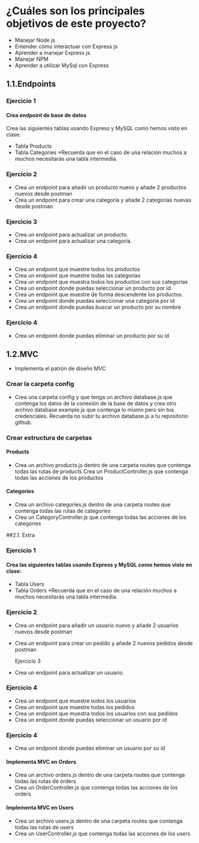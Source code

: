 # ¿Cuáles son los principales objetivos de este proyecto?

- Manejar Node js
- Entender cómo interactuar con Express js
- Aprender a manejar Express js
- Manejar NPM
- Aprender a utilizar MySql con Express

## 1.1.Endpoints

### Ejercicio 1

#### Crea endpoint de base de datos

Crea las siguientes tablas usando Express y MySQL como hemos visto en clase:

- Tabla Products
- Tabla Categories
  \*Recuerda que en el caso de una relación muchos a muchos necesitarás una tabla intermedia.

### Ejercicio 2

- Crea un endpoint para añadir un producto nuevo y añade 2 productos nuevos desde postman
- Crea un endpoint para crear una categoría y añade 2 categorías nuevas desde postman

### Ejercicio 3

- Crea un endpoint para actualizar un producto.
- Crea un endpoint para actualizar una categoría.

### Ejercicio 4

- Crea un endpoint que muestre todos los productos
- Crea un endpoint que muestre todas las categorías
- Crea un endpoint que muestra todos los productos con sus categorías
- Crea un endpoint donde puedas seleccionar un producto por id
- Crea un endpoint que muestre de forma descendente los productos.
- Crea un endpoint donde puedas seleccionar una categoría por id
- Crea un endpoint donde puedas buscar un producto por su nombre

### Ejercicio 4

- Crea un endpoint donde puedas eliminar un producto por su id

## 1.2.MVC

- Implementa el patrón de diseño MVC

### Crear la carpeta config

- Crea una carpeta config y que tenga un archivo database.js que contenga los datos de la conexión de la base de datos y crea otro archivo database.example.js que contenga lo mismo pero sin tus credenciales. Recuerda no subir tu archivo database.js a tu repositorio github.

### Crear estructura de carpetas

#### Products

- Crea un archivo products.js dentro de una carpeta routes que contenga todas las rutas de products
  Crea un ProductController.js que contenga todas las acciones de los productos

#### Categories

- Crea un archivo categories.js dentro de una carpeta routes que contenga todas las rutas de categories
- Crea un CategoryController.js que contenga todas las acciones de los categories

##2.1. Extra

### Ejercicio 1

#### Crea las siguientes tablas usando Express y MySQL como hemos visto en clase:

- Tabla Users
- Tabla Orders
  \*Recuerda que en el caso de una relación muchos a muchos necesitarás una tabla intermedia.

### Ejercicio 2

- Crea un endpoint para añadir un usuario nuevo y añade 2 usuarios nuevos desde postman
- Crea un endpoint para crear un pedido y añade 2 nuevos pedidos desde postman

  Ejercicio 3

- Crea un endpoint para actualizar un usuario.

### Ejercicio 4

- Crea un endpoint que muestre todos los usuarios
- Crea un endpoint que muestre todas los pedidos
- Crea un endpoint que muestra todos los usuarios con sus pedidos
- Crea un endpoint donde puedas seleccionar un usuario por id

### Ejercicio 4

- Crea un endpoint donde puedas eliminar un usuario por su id

#### Implementa MVC en Orders

- Crea un archivo orders.js dentro de una carpeta routes que contenga todas las rutas de orders
- Crea un OrderController.js que contenga todas las acciones de los orders

#### Implementa MVC en Users

- Crea un archivo users.js dentro de una carpeta routes que contenga todas las rutas de users
- Crea un UserController.js que contenga todas las acciones de los users
